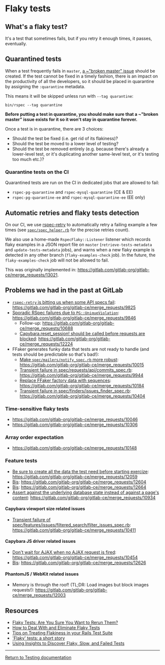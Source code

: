 # Flaky tests

## What's a flaky test?

It's a test that sometimes fails, but if you retry it enough times, it passes,
eventually.

## Quarantined tests

When a test frequently fails in `master`,
[a ~"broken master" issue](https://about.gitlab.com/handbook/engineering/workflow/#broken-master)
should be created.
If the test cannot be fixed in a timely fashion, there is an impact on the
productivity of all the developers, so it should be placed in quarantine by
assigning the `:quarantine` metadata.

This means it will be skipped unless run with `--tag quarantine`:

```shell
bin/rspec --tag quarantine
```

**Before putting a test in quarantine, you should make sure that a
~"broken master" issue exists for it so it won't stay in quarantine forever.**

Once a test is in quarantine, there are 3 choices:

- Should the test be fixed (i.e. get rid of its flakiness)?
- Should the test be moved to a lower level of testing?
- Should the test be removed entirely (e.g. because there's already a
  lower-level test, or it's duplicating another same-level test, or it's testing
  too much etc.)?

### Quarantine tests on the CI

Quarantined tests are run on the CI in dedicated jobs that are allowed to fail:

- `rspec-pg-quarantine` and `rspec-mysql-quarantine` (CE & EE)
- `rspec-pg-quarantine-ee` and `rspec-mysql-quarantine-ee` (EE only)

## Automatic retries and flaky tests detection

On our CI, we use [rspec-retry] to automatically retry a failing example a few
times (see [`spec/spec_helper.rb`] for the precise retries count).

We also use a home-made `RspecFlaky::Listener` listener which records flaky
examples in a JSON report file on `master` (`retrieve-tests-metadata` and `update-tests-metadata` jobs), and warns when a new flaky example
is detected in any other branch (`flaky-examples-check` job). In the future, the
`flaky-examples-check` job will not be allowed to fail.

This was originally implemented in: https://gitlab.com/gitlab-org/gitlab-ce/merge_requests/13021.

[rspec-retry]: https://github.com/NoRedInk/rspec-retry
[`spec/spec_helper.rb`]: https://gitlab.com/gitlab-org/gitlab-ce/blob/master/spec/spec_helper.rb

## Problems we had in the past at GitLab

- [`rspec-retry` is bitting us when some API specs fail](https://gitlab.com/gitlab-org/gitlab-ce/issues/29242): https://gitlab.com/gitlab-org/gitlab-ce/merge_requests/9825
- [Sporadic RSpec failures due to `PG::UniqueViolation`](https://gitlab.com/gitlab-org/gitlab-ce/issues/28307#note_24958837): https://gitlab.com/gitlab-org/gitlab-ce/merge_requests/9846
  - Follow-up: https://gitlab.com/gitlab-org/gitlab-ce/merge_requests/10688
  - [Capybara.reset_session! should be called before requests are blocked](https://gitlab.com/gitlab-org/gitlab-ce/issues/33779): https://gitlab.com/gitlab-org/gitlab-ce/merge_requests/12224
- FFaker generates funky data that tests are not ready to handle (and tests should be predictable so that's bad!):
  - [Make `spec/mailers/notify_spec.rb` more robust](https://gitlab.com/gitlab-org/gitlab-ce/issues/20121): https://gitlab.com/gitlab-org/gitlab-ce/merge_requests/10015
  - [Transient failure in spec/requests/api/commits_spec.rb](https://gitlab.com/gitlab-org/gitlab-ce/issues/27988#note_25342521): https://gitlab.com/gitlab-org/gitlab-ce/merge_requests/9944
  - [Replace FFaker factory data with sequences](https://gitlab.com/gitlab-org/gitlab-ce/issues/29643): https://gitlab.com/gitlab-org/gitlab-ce/merge_requests/10184
  - [Transient failure in spec/finders/issues_finder_spec.rb](https://gitlab.com/gitlab-org/gitlab-ce/issues/30211#note_26707685): https://gitlab.com/gitlab-org/gitlab-ce/merge_requests/10404

### Time-sensitive flaky tests

- https://gitlab.com/gitlab-org/gitlab-ce/merge_requests/10046
- https://gitlab.com/gitlab-org/gitlab-ce/merge_requests/10306

### Array order expectation

- https://gitlab.com/gitlab-org/gitlab-ce/merge_requests/10148

### Feature tests

- [Be sure to create all the data the test need before starting exercize](https://gitlab.com/gitlab-org/gitlab-ce/issues/32622#note_31128195): https://gitlab.com/gitlab-org/gitlab-ce/merge_requests/12059
- [Bis](https://gitlab.com/gitlab-org/gitlab-ce/issues/34609#note_34048715): https://gitlab.com/gitlab-org/gitlab-ce/merge_requests/12604
- [Bis](https://gitlab.com/gitlab-org/gitlab-ce/issues/34698#note_34276286): https://gitlab.com/gitlab-org/gitlab-ce/merge_requests/12664
- [Assert against the underlying database state instead of against a page's content](https://gitlab.com/gitlab-org/gitlab-ce/issues/31437): https://gitlab.com/gitlab-org/gitlab-ce/merge_requests/10934

#### Capybara viewport size related issues

- [Transient failure of spec/features/issues/filtered_search/filter_issues_spec.rb](https://gitlab.com/gitlab-org/gitlab-ce/issues/29241#note_26743936): https://gitlab.com/gitlab-org/gitlab-ce/merge_requests/10411

#### Capybara JS driver related issues

- [Don't wait for AJAX when no AJAX request is fired](https://gitlab.com/gitlab-org/gitlab-ce/issues/30461): https://gitlab.com/gitlab-org/gitlab-ce/merge_requests/10454
- [Bis](https://gitlab.com/gitlab-org/gitlab-ce/issues/34647): https://gitlab.com/gitlab-org/gitlab-ce/merge_requests/12626

#### PhantomJS / WebKit related issues

- Memory is through the roof! (TL;DR: Load images but block images requests!): https://gitlab.com/gitlab-org/gitlab-ce/merge_requests/12003

## Resources

- [Flaky Tests: Are You Sure You Want to Rerun Them?](http://semaphoreci.com/blog/2017/04/20/flaky-tests.html)
- [How to Deal With and Eliminate Flaky Tests](https://semaphoreci.com/community/tutorials/how-to-deal-with-and-eliminate-flaky-tests)
- [Tips on Treating Flakiness in your Rails Test Suite](http://semaphoreci.com/blog/2017/08/03/tips-on-treating-flakiness-in-your-test-suite.html)
- ['Flaky' tests: a short story](https://www.ombulabs.com/blog/rspec/continuous-integration/how-to-track-down-a-flaky-test.html)
- [Using Insights to Discover Flaky, Slow, and Failed Tests](https://circleci.com/blog/using-insights-to-discover-flaky-slow-and-failed-tests/)

---

[Return to Testing documentation](index.md)
